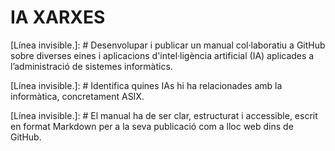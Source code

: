 # IA XARXES

[Línea invisible.]: # Desenvolupar i publicar un manual col·laboratiu a GitHub sobre diverses eines i aplicacions d'intel·ligència artificial (IA) aplicades a l’administració de sistemes informàtics.

[Línea invisible.]: # Identifica quines IAs hi ha relacionades amb la informàtica, concretament ASIX.

[Línea invisible.]: # El manual ha de ser clar, estructurat i accessible, escrit en format Markdown per a la seva publicació com a lloc web dins de GitHub.
